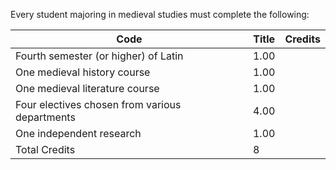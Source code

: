 Every student majoring in medieval studies must complete the following:

Code  |  Title  |  Credits  
---|---|---  
Fourth semester (or higher) of Latin  |  1.00  
One medieval history course  |  1.00  
One medieval literature course  |  1.00  
Four electives chosen from various departments  |  4.00  
One independent research  |  1.00  
Total Credits  |  8

